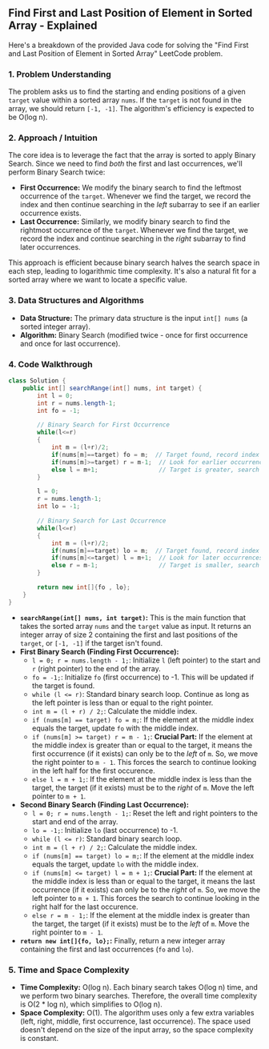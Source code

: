 ## Find First and Last Position of Element in Sorted Array - Explained

Here's a breakdown of the provided Java code for solving the "Find First and Last Position of Element in Sorted Array" LeetCode problem.

### 1. Problem Understanding

The problem asks us to find the starting and ending positions of a given `target` value within a sorted array `nums`. If the `target` is not found in the array, we should return `[-1, -1]`. The algorithm's efficiency is expected to be O(log n).

### 2. Approach / Intuition

The core idea is to leverage the fact that the array is sorted to apply Binary Search.  Since we need to find *both* the first and last occurrences, we'll perform Binary Search twice:

*   **First Occurrence:** We modify the binary search to find the leftmost occurrence of the `target`. Whenever we find the target, we record the index and then continue searching in the *left* subarray to see if an earlier occurrence exists.
*   **Last Occurrence:** Similarly, we modify binary search to find the rightmost occurrence of the `target`. Whenever we find the target, we record the index and continue searching in the *right* subarray to find later occurrences.

This approach is efficient because binary search halves the search space in each step, leading to logarithmic time complexity. It's also a natural fit for a sorted array where we want to locate a specific value.

### 3. Data Structures and Algorithms

*   **Data Structure:** The primary data structure is the input `int[] nums` (a sorted integer array).
*   **Algorithm:** Binary Search (modified twice - once for first occurrence and once for last occurrence).

### 4. Code Walkthrough

```java
class Solution {
    public int[] searchRange(int[] nums, int target) {
        int l = 0;
        int r = nums.length-1;
        int fo = -1;

        // Binary Search for First Occurrence
        while(l<=r)
        {
            int m = (l+r)/2;
            if(nums[m]==target) fo = m;  // Target found, record index
            if(nums[m]>=target) r = m-1;  // Look for earlier occurrences in the left half
            else l = m+1;                 // Target is greater, search right half
        }

        l = 0;
        r = nums.length-1;
        int lo = -1;

        // Binary Search for Last Occurrence
        while(l<=r)
        {
            int m = (l+r)/2;
            if(nums[m]==target) lo = m;  // Target found, record index
            if(nums[m]<=target) l = m+1;  // Look for later occurrences in the right half
            else r = m-1;                 // Target is smaller, search left half
        }

        return new int[]{fo , lo};
    }
}
```

*   **`searchRange(int[] nums, int target)`:** This is the main function that takes the sorted array `nums` and the `target` value as input.  It returns an integer array of size 2 containing the first and last positions of the `target`, or `[-1, -1]` if the target isn't found.
*   **First Binary Search (Finding First Occurrence):**
    *   `l = 0; r = nums.length - 1;`: Initialize `l` (left pointer) to the start and `r` (right pointer) to the end of the array.
    *   `fo = -1;`: Initialize `fo` (first occurrence) to -1.  This will be updated if the target is found.
    *   `while (l <= r)`: Standard binary search loop.  Continue as long as the left pointer is less than or equal to the right pointer.
    *   `int m = (l + r) / 2;`: Calculate the middle index.
    *   `if (nums[m] == target) fo = m;`: If the element at the middle index equals the target, update `fo` with the middle index.
    *   `if (nums[m] >= target) r = m - 1;`: **Crucial Part:** If the element at the middle index is greater than or equal to the target, it means the first occurrence (if it exists) can only be to the *left* of `m`. So, we move the right pointer to `m - 1`.  This forces the search to continue looking in the left half for the first occurence.
    *   `else l = m + 1;`: If the element at the middle index is less than the target, the target (if it exists) must be to the *right* of `m`. Move the left pointer to `m + 1`.
*   **Second Binary Search (Finding Last Occurrence):**
    *   `l = 0; r = nums.length - 1;`: Reset the left and right pointers to the start and end of the array.
    *   `lo = -1;`: Initialize `lo` (last occurrence) to -1.
    *   `while (l <= r)`: Standard binary search loop.
    *   `int m = (l + r) / 2;`: Calculate the middle index.
    *   `if (nums[m] == target) lo = m;`: If the element at the middle index equals the target, update `lo` with the middle index.
    *   `if (nums[m] <= target) l = m + 1;`: **Crucial Part:** If the element at the middle index is less than or equal to the target, it means the last occurrence (if it exists) can only be to the *right* of `m`. So, we move the left pointer to `m + 1`.  This forces the search to continue looking in the right half for the last occurence.
    *   `else r = m - 1;`: If the element at the middle index is greater than the target, the target (if it exists) must be to the *left* of `m`. Move the right pointer to `m - 1`.
*   **`return new int[]{fo, lo};`:**  Finally, return a new integer array containing the first and last occurrences (`fo` and `lo`).

### 5. Time and Space Complexity

*   **Time Complexity:** O(log n).  Each binary search takes O(log n) time, and we perform two binary searches. Therefore, the overall time complexity is O(2 * log n), which simplifies to O(log n).
*   **Space Complexity:** O(1). The algorithm uses only a few extra variables (left, right, middle, first occurrence, last occurrence). The space used doesn't depend on the size of the input array, so the space complexity is constant.
